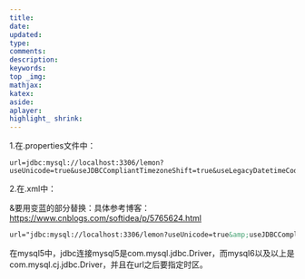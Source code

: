 ```yaml
---
title: 
date: 
updated: 
type: 
comments: 
description: 
keywords: 
top _img: 
mathjax: 
katex: 
aside: 
aplayer: 
highlight_ shrink: 
---
```






1.在.properties文件中：

```
url=jdbc:mysql://localhost:3306/lemon?useUnicode=true&useJDBCCompliantTimezoneShift=true&useLegacyDatetimeCode=false&serverTimezone=UTC
```

2.在.xml中：

&要用变蓝的部分替换：具体参考博客：<https://www.cnblogs.com/softidea/p/5765624.html>

```xml
url="jdbc:mysql://localhost:3306/lemon?useUnicode=true&amp;useJDBCCompliantTimezoneShift=true&amp;useLegacyDatetimeCode=false&amp;serverTimezone=UTC"

```

在mysql5中，jdbc连接mysql5是com.mysql.jdbc.Driver，而mysql6以及以上是com.mysql.cj.jdbc.Driver，并且在url之后要指定时区。

